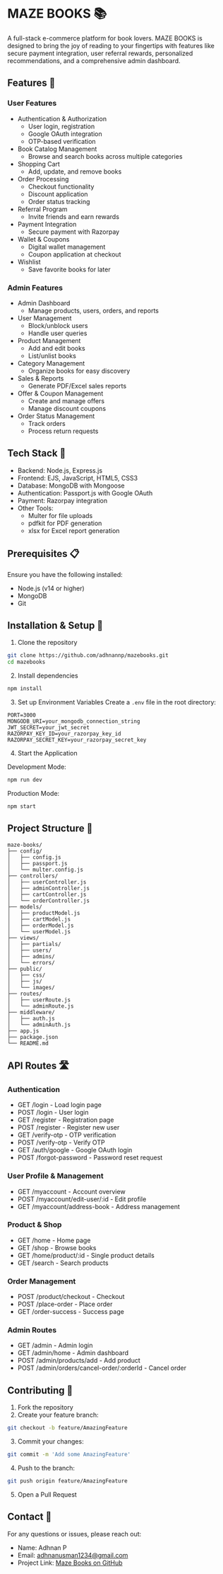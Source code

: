 # MAZE BOOKS 📚

A full-stack e-commerce platform for book lovers. MAZE BOOKS is designed to bring the joy of reading to your fingertips with features like secure payment integration, user referral rewards, personalized recommendations, and a comprehensive admin dashboard.

## Features 🌟

### User Features
- Authentication & Authorization
  - User login, registration
  - Google OAuth integration
  - OTP-based verification
- Book Catalog Management
  - Browse and search books across multiple categories
- Shopping Cart
  - Add, update, and remove books
- Order Processing
  - Checkout functionality
  - Discount application
  - Order status tracking
- Referral Program
  - Invite friends and earn rewards
- Payment Integration
  - Secure payment with Razorpay
- Wallet & Coupons
  - Digital wallet management
  - Coupon application at checkout
- Wishlist
  - Save favorite books for later

### Admin Features
- Admin Dashboard
  - Manage products, users, orders, and reports
- User Management
  - Block/unblock users
  - Handle user queries
- Product Management
  - Add and edit books
  - List/unlist books
- Category Management
  - Organize books for easy discovery
- Sales & Reports
  - Generate PDF/Excel sales reports
- Offer & Coupon Management
  - Create and manage offers
  - Manage discount coupons
- Order Status Management
  - Track orders
  - Process return requests

## Tech Stack 🔧

- Backend: Node.js, Express.js
- Frontend: EJS, JavaScript, HTML5, CSS3
- Database: MongoDB with Mongoose
- Authentication: Passport.js with Google OAuth
- Payment: Razorpay integration
- Other Tools:
  - Multer for file uploads
  - pdfkit for PDF generation
  - xlsx for Excel report generation

## Prerequisites 📋

Ensure you have the following installed:
- Node.js (v14 or higher)
- MongoDB
- Git

## Installation & Setup 🚀

1. Clone the repository
```bash
git clone https://github.com/adhnannp/mazebooks.git
cd mazebooks
```

2. Install dependencies
```bash
npm install
```

3. Set up Environment Variables
Create a `.env` file in the root directory:
```env
PORT=3000
MONGODB_URI=your_mongodb_connection_string
JWT_SECRET=your_jwt_secret
RAZORPAY_KEY_ID=your_razorpay_key_id
RAZORPAY_SECRET_KEY=your_razorpay_secret_key
```

4. Start the Application
   
Development Mode:
```bash
npm run dev
```
   
Production Mode:
```bash
npm start
```

## Project Structure 📁

```
maze-books/
├── config/
│   ├── config.js
│   ├── passport.js
│   └── multer.config.js
├── controllers/
│   ├── userController.js
│   ├── adminController.js
│   ├── cartController.js
│   └── orderController.js
├── models/
│   ├── productModel.js
│   ├── cartModel.js
│   ├── orderModel.js
│   └── userModel.js
├── views/
│   ├── partials/
│   ├── users/
│   ├── admins/
│   └── errors/
├── public/
│   ├── css/
│   ├── js/
│   └── images/
├── routes/
│   ├── userRoute.js
│   └── adminRoute.js
├── middleware/
│   ├── auth.js
│   └── adminAuth.js
├── app.js
├── package.json
└── README.md
```

## API Routes 🛣️

### Authentication
- GET /login - Load login page
- POST /login - User login
- GET /register - Registration page
- POST /register - Register new user
- GET /verify-otp - OTP verification
- POST /verify-otp - Verify OTP
- GET /auth/google - Google OAuth login
- POST /forgot-password - Password reset request

### User Profile & Management
- GET /myaccount - Account overview
- POST /myaccount/edit-user/:id - Edit profile
- GET /myaccount/address-book - Address management

### Product & Shop
- GET /home - Home page
- GET /shop - Browse books
- GET /home/product/:id - Single product details
- GET /search - Search products

### Order Management
- POST /product/checkout - Checkout
- POST /place-order - Place order
- GET /order-success - Success page

### Admin Routes
- GET /admin - Admin login
- GET /admin/home - Admin dashboard
- POST /admin/products/add - Add product
- POST /admin/orders/cancel-order/:orderId - Cancel order

## Contributing 👥

1. Fork the repository
2. Create your feature branch:
```bash
git checkout -b feature/AmazingFeature
```
3. Commit your changes:
```bash
git commit -m 'Add some AmazingFeature'
```
4. Push to the branch:
```bash
git push origin feature/AmazingFeature
```
5. Open a Pull Request

## Contact 📧

For any questions or issues, please reach out:

- Name: Adhnan P
- Email: adhnanusman1234@gmail.com
- Project Link: [Maze Books on GitHub](https://github.com/adhnannp/mazebooks)
